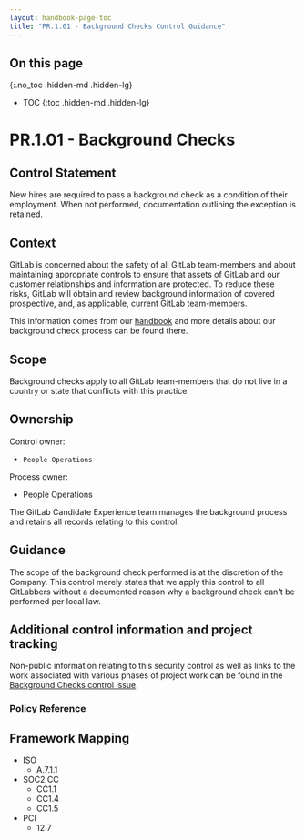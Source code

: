 ```yaml
---
layout: handbook-page-toc
title: "PR.1.01 - Background Checks Control Guidance"
---
```


## On this page
{:.no_toc .hidden-md .hidden-lg}

- TOC
{:toc .hidden-md .hidden-lg}

# PR.1.01 - Background Checks

## Control Statement

New hires are required to pass a background check as a condition of their employment. When not performed, documentation outlining the exception is retained.

## Context

GitLab is concerned about the safety of all GitLab team-members and about maintaining appropriate controls to ensure that assets of GitLab and our customer relationships and information are protected. To reduce these risks, GitLab will obtain and review background information of covered prospective, and, as applicable, current GitLab team-members.

This information comes from our [handbook](/handbook/people-group/code-of-conduct/#background-checks) and more details about our background check process can be found there.

## Scope

Background checks apply to all GitLab team-members that do not live in a country or state that conflicts with this practice.

## Ownership

Control owner:
* `People Operations`

Process owner:
* People Operations

The GitLab Candidate Experience team manages the background process and retains all records relating to this control.

## Guidance

The scope of the background check performed is at the discretion of the Company. This control merely states that we apply this control to all GitLabbers without a documented reason why a background check can't be performed per local law.

## Additional control information and project tracking

Non-public information relating to this security control as well as links to the work associated with various phases of project work can be found in the [Background Checks control issue](https://gitlab.com/gitlab-com/gl-security/compliance/compliance/issues/860).

### Policy Reference

## Framework Mapping

* ISO
  * A.7.1.1
* SOC2 CC
  * CC1.1
  * CC1.4
  * CC1.5
* PCI
  * 12.7
